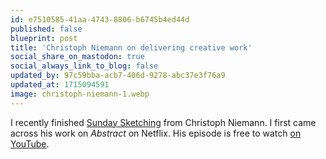 ```yaml
---
id: e7510585-41aa-4743-8806-b6745b4ed44d
published: false
blueprint: post
title: 'Christoph Niemann on delivering creative work'
social_share_on_mastodon: true
social_always_link_to_blog: false
updated_by: 97c59bba-acb7-406d-9278-abc37e3f76a9
updated_at: 1715094591
image: christoph-niemann-1.webp
---
```

I recently finished [Sunday Sketching](https://literal.club/book/sunday-sketching-j62li) from Christoph Niemann. I first came across his work on _Abstract_ on Netflix. His episode is free to watch [on YouTube](https://www.youtube.com/watch?v=q_k8fVNzbGU).

<!-- ![](https://sebastiandedeyne.com.test/assets/christoph-niemann-1.webp) -->